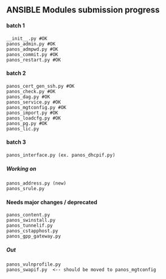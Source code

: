 ## ANSIBLE Modules submission progress

#### batch 1
    __init__.py #OK
    panos_admin.py #OK
    panos_admpwd.py #OK
    panos_commit.py #OK
    panos_restart.py #OK

#### batch 2
    panos_cert_gen_ssh.py #OK
    panos_check.py #OK
    panos_dag.py #OK
    panos_service.py #OK
    panos_mgtconfig.py #OK
    panos_import.py #OK
    panos_loadcfg.py #OK
    panos_pg.py #OK
    panos_lic.py
    
#### batch 3
    panos_interface.py (ex. panos_dhcpif.py)

##### Working on
    panos_address.py (new)
    panos_srule.py

#### Needs major changes / deprecated
    panos_content.py
    panos_swinstall.py
    panos_tunnelif.py
    panos_cstapphost.py
    panos_gpp_gateway.py

##### Out
    panos_vulnprofile.py
    panos_swapif.py  <-- should be moved to panos_mgtconfig

